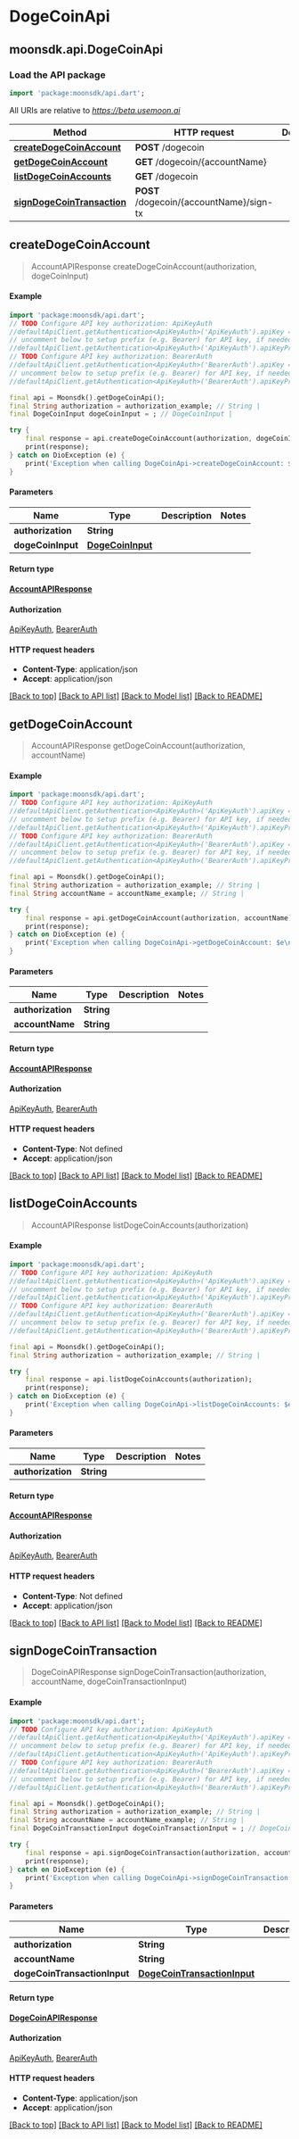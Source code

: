 # DogeCoinApi

## moonsdk.api.DogeCoinApi

### Load the API package

```dart
import 'package:moonsdk/api.dart';
```

All URIs are relative to _https://beta.usemoon.ai_

| Method                                                                | HTTP request                             | Description |
| --------------------------------------------------------------------- | ---------------------------------------- | ----------- |
| [**createDogeCoinAccount**](dogecoinapi.md#createdogecoinaccount)     | **POST** /dogecoin                       |             |
| [**getDogeCoinAccount**](dogecoinapi.md#getdogecoinaccount)           | **GET** /dogecoin/{accountName}          |             |
| [**listDogeCoinAccounts**](dogecoinapi.md#listdogecoinaccounts)       | **GET** /dogecoin                        |             |
| [**signDogeCoinTransaction**](dogecoinapi.md#signdogecointransaction) | **POST** /dogecoin/{accountName}/sign-tx |             |

## **createDogeCoinAccount**

> AccountAPIResponse createDogeCoinAccount(authorization, dogeCoinInput)

#### Example

```dart
import 'package:moonsdk/api.dart';
// TODO Configure API key authorization: ApiKeyAuth
//defaultApiClient.getAuthentication<ApiKeyAuth>('ApiKeyAuth').apiKey = 'YOUR_API_KEY';
// uncomment below to setup prefix (e.g. Bearer) for API key, if needed
//defaultApiClient.getAuthentication<ApiKeyAuth>('ApiKeyAuth').apiKeyPrefix = 'Bearer';
// TODO Configure API key authorization: BearerAuth
//defaultApiClient.getAuthentication<ApiKeyAuth>('BearerAuth').apiKey = 'YOUR_API_KEY';
// uncomment below to setup prefix (e.g. Bearer) for API key, if needed
//defaultApiClient.getAuthentication<ApiKeyAuth>('BearerAuth').apiKeyPrefix = 'Bearer';

final api = Moonsdk().getDogeCoinApi();
final String authorization = authorization_example; // String | 
final DogeCoinInput dogeCoinInput = ; // DogeCoinInput | 

try {
    final response = api.createDogeCoinAccount(authorization, dogeCoinInput);
    print(response);
} catch on DioException (e) {
    print('Exception when calling DogeCoinApi->createDogeCoinAccount: $e\n');
}
```

#### Parameters

| Name              | Type                                  | Description | Notes |
| ----------------- | ------------------------------------- | ----------- | ----- |
| **authorization** | **String**                            |             |       |
| **dogeCoinInput** | [**DogeCoinInput**](dogecoininput.md) |             |       |

#### Return type

[**AccountAPIResponse**](accountapiresponse.md)

#### Authorization

[ApiKeyAuth](./#ApiKeyAuth), [BearerAuth](./#BearerAuth)

#### HTTP request headers

* **Content-Type**: application/json
* **Accept**: application/json

[\[Back to top\]](dogecoinapi.md) [\[Back to API list\]](./#documentation-for-api-endpoints) [\[Back to Model list\]](./#documentation-for-models) [\[Back to README\]](./)

## **getDogeCoinAccount**

> AccountAPIResponse getDogeCoinAccount(authorization, accountName)

#### Example

```dart
import 'package:moonsdk/api.dart';
// TODO Configure API key authorization: ApiKeyAuth
//defaultApiClient.getAuthentication<ApiKeyAuth>('ApiKeyAuth').apiKey = 'YOUR_API_KEY';
// uncomment below to setup prefix (e.g. Bearer) for API key, if needed
//defaultApiClient.getAuthentication<ApiKeyAuth>('ApiKeyAuth').apiKeyPrefix = 'Bearer';
// TODO Configure API key authorization: BearerAuth
//defaultApiClient.getAuthentication<ApiKeyAuth>('BearerAuth').apiKey = 'YOUR_API_KEY';
// uncomment below to setup prefix (e.g. Bearer) for API key, if needed
//defaultApiClient.getAuthentication<ApiKeyAuth>('BearerAuth').apiKeyPrefix = 'Bearer';

final api = Moonsdk().getDogeCoinApi();
final String authorization = authorization_example; // String | 
final String accountName = accountName_example; // String | 

try {
    final response = api.getDogeCoinAccount(authorization, accountName);
    print(response);
} catch on DioException (e) {
    print('Exception when calling DogeCoinApi->getDogeCoinAccount: $e\n');
}
```

#### Parameters

| Name              | Type       | Description | Notes |
| ----------------- | ---------- | ----------- | ----- |
| **authorization** | **String** |             |       |
| **accountName**   | **String** |             |       |

#### Return type

[**AccountAPIResponse**](accountapiresponse.md)

#### Authorization

[ApiKeyAuth](./#ApiKeyAuth), [BearerAuth](./#BearerAuth)

#### HTTP request headers

* **Content-Type**: Not defined
* **Accept**: application/json

[\[Back to top\]](dogecoinapi.md) [\[Back to API list\]](./#documentation-for-api-endpoints) [\[Back to Model list\]](./#documentation-for-models) [\[Back to README\]](./)

## **listDogeCoinAccounts**

> AccountAPIResponse listDogeCoinAccounts(authorization)

#### Example

```dart
import 'package:moonsdk/api.dart';
// TODO Configure API key authorization: ApiKeyAuth
//defaultApiClient.getAuthentication<ApiKeyAuth>('ApiKeyAuth').apiKey = 'YOUR_API_KEY';
// uncomment below to setup prefix (e.g. Bearer) for API key, if needed
//defaultApiClient.getAuthentication<ApiKeyAuth>('ApiKeyAuth').apiKeyPrefix = 'Bearer';
// TODO Configure API key authorization: BearerAuth
//defaultApiClient.getAuthentication<ApiKeyAuth>('BearerAuth').apiKey = 'YOUR_API_KEY';
// uncomment below to setup prefix (e.g. Bearer) for API key, if needed
//defaultApiClient.getAuthentication<ApiKeyAuth>('BearerAuth').apiKeyPrefix = 'Bearer';

final api = Moonsdk().getDogeCoinApi();
final String authorization = authorization_example; // String | 

try {
    final response = api.listDogeCoinAccounts(authorization);
    print(response);
} catch on DioException (e) {
    print('Exception when calling DogeCoinApi->listDogeCoinAccounts: $e\n');
}
```

#### Parameters

| Name              | Type       | Description | Notes |
| ----------------- | ---------- | ----------- | ----- |
| **authorization** | **String** |             |       |

#### Return type

[**AccountAPIResponse**](accountapiresponse.md)

#### Authorization

[ApiKeyAuth](./#ApiKeyAuth), [BearerAuth](./#BearerAuth)

#### HTTP request headers

* **Content-Type**: Not defined
* **Accept**: application/json

[\[Back to top\]](dogecoinapi.md) [\[Back to API list\]](./#documentation-for-api-endpoints) [\[Back to Model list\]](./#documentation-for-models) [\[Back to README\]](./)

## **signDogeCoinTransaction**

> DogeCoinAPIResponse signDogeCoinTransaction(authorization, accountName, dogeCoinTransactionInput)

#### Example

```dart
import 'package:moonsdk/api.dart';
// TODO Configure API key authorization: ApiKeyAuth
//defaultApiClient.getAuthentication<ApiKeyAuth>('ApiKeyAuth').apiKey = 'YOUR_API_KEY';
// uncomment below to setup prefix (e.g. Bearer) for API key, if needed
//defaultApiClient.getAuthentication<ApiKeyAuth>('ApiKeyAuth').apiKeyPrefix = 'Bearer';
// TODO Configure API key authorization: BearerAuth
//defaultApiClient.getAuthentication<ApiKeyAuth>('BearerAuth').apiKey = 'YOUR_API_KEY';
// uncomment below to setup prefix (e.g. Bearer) for API key, if needed
//defaultApiClient.getAuthentication<ApiKeyAuth>('BearerAuth').apiKeyPrefix = 'Bearer';

final api = Moonsdk().getDogeCoinApi();
final String authorization = authorization_example; // String | 
final String accountName = accountName_example; // String | 
final DogeCoinTransactionInput dogeCoinTransactionInput = ; // DogeCoinTransactionInput | 

try {
    final response = api.signDogeCoinTransaction(authorization, accountName, dogeCoinTransactionInput);
    print(response);
} catch on DioException (e) {
    print('Exception when calling DogeCoinApi->signDogeCoinTransaction: $e\n');
}
```

#### Parameters

| Name                         | Type                                                        | Description | Notes |
| ---------------------------- | ----------------------------------------------------------- | ----------- | ----- |
| **authorization**            | **String**                                                  |             |       |
| **accountName**              | **String**                                                  |             |       |
| **dogeCoinTransactionInput** | [**DogeCoinTransactionInput**](dogecointransactioninput.md) |             |       |

#### Return type

[**DogeCoinAPIResponse**](dogecoinapiresponse.md)

#### Authorization

[ApiKeyAuth](./#ApiKeyAuth), [BearerAuth](./#BearerAuth)

#### HTTP request headers

* **Content-Type**: application/json
* **Accept**: application/json

[\[Back to top\]](dogecoinapi.md) [\[Back to API list\]](./#documentation-for-api-endpoints) [\[Back to Model list\]](./#documentation-for-models) [\[Back to README\]](./)
